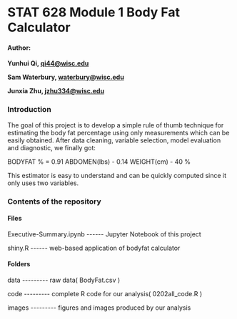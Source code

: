 # STAT 628 Module 1 Body Fat Calculator



#### Author:

**Yunhui Qi, qi44@wisc.edu**

**Sam Waterbury, waterbury@wisc.edu**

**Junxia Zhu, jzhu334@wisc.edu**

### Introduction 
The goal of this project is to develop a simple rule of thumb technique for estimating the body fat percentage using only measurements which can be easily obtained. After data cleaning, variable selection, model evaluation and diagnostic, we finally got:

BODYFAT \% = 0.91 ABDOMEN(lbs) - 0.14 WEIGHT(cm) - 40 \% 

This estimator is easy to understand and can be quickly computed since it only uses two variables.

### Contents of the repository 
#### Files
Executive-Summary.ipynb ------ Jupyter Notebook of this project

shiny.R ------ web-based application of bodyfat calculator

#### Folders
data --------- raw data( BodyFat.csv )

code --------- complete R code for our analysis( 0202all_code.R )

images --------- figures and images produced by our analysis



